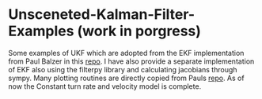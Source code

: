 # Unsceneted-Kalman-Filter-Examples (work in porgress)

Some examples of UKF which are adopted from the EKF implementation from Paul Balzer in this [repo](https://github.com/balzer82/Kalman). I have also provide a separate implementation of EKF also using the filterpy library and calculating  jacobians through sympy. Many plotting routines are directly copied from Pauls [repo](https://github.com/balzer82/Kalman). As of now the  Constant turn rate and velocity model is complete.
